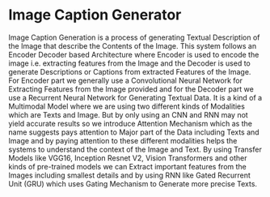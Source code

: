 # Image Caption Generator
Image Caption Generation is a process of generating Textual Description of the Image that describe the Contents of the Image. This system follows an Encoder Decoder based Architecture where Encoder is used to encode the image i.e. extracting features from the Image and the Decoder is used to generate Descriptions or Captions from extracted Features of the Image. For Encoder part we generally use a Convolutional Neural Network for Extracting Features from the Image provided and for the Decoder part we use a Recurrent Neural Network for Generating Textual Data. It is a kind of a Multimodal Model where we are using two different kinds of Modalities which are Texts and Image. But by only using an CNN and RNN may not yield accurate results so we introduce Attention Mechanism which as the name suggests pays attention to Major part of the Data including Texts and Image and by paying attention to these different modalities helps the systems to understand the context of the Image and Text. By using Transfer Models like VGG16, Inception Resnet V2, Vision Transformers and other kinds of pre-trained models we can Extract important features from the Images including smallest details and by using RNN like Gated Recurrent Unit (GRU) which uses Gating Mechanism to Generate more precise Texts.

